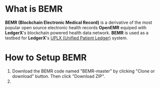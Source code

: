 # What is BEMR
**BEMR (Blockchain Electronic Medical Record)** is a derivative of the most popular open source electronic health records **OpenEMR** equiped with **LedgerX**'s blockchain powered health data network. **BEMR** is used as a testbed for **LedgerX**'s [UPLX (Unified Patient Ledger)](https://github.com/LedgerX-Code/demoapi.uplx.io) system. 

# How to Setup BEMR
1. Download the BEMR code named "BEMR-master" by clicking "Clone or download" button. Then click "Download ZIP". <br>
2.
